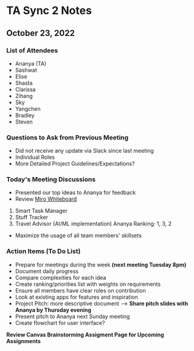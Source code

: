 # TA Sync 2 Notes
## October 23, 2022

### List of Attendees 
- Ananya (TA)
- Sashwat 
- Elise
- Shasta 
- Clarissa 
- Zihang 
- Sky 
- Yangchen 
- Bradley
- Steven 

### Questions to Ask from Previous Meeting
- Did not receive any update via Slack since last meeting
- Individual Roles
- More Detailed Project Guidelines/Expectations?

### Today's Meeting Discussions
- Presented our top ideas to Ananya for feedback
- Review [Miro Whiteboard](https://miro.com/app/board/uXjVPMM_SJ8=/)
1. Smart Task Manager
2. Stuff Tracker
3. Travel Advisor (AI/ML implementation)
Ananya Ranking: 1, 3, 2
- Maximize the usage of all team members' skillsets

### Action Items (To Do List)
- Prepare for meetings during the week **(next meeting Tuesday 8pm)**
- Document daily progress
- Compare complexities for each idea
- Create ranking/priorities list with weights on requirements
- Ensure all members have clear roles on contribution
- Look at existing apps for features and inspiration
- Project Pitch: more descriptive document --> **Share pitch slides with Ananya by Thursday evening** 
- Present pitch to Ananya next Sunday meeting
- Create flowchart for user interface?

**Review Canvas Brainstorming Assigment Page for Upcoming Assignments**
